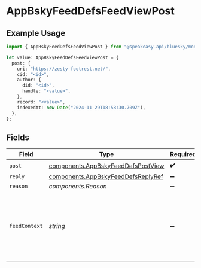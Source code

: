 # AppBskyFeedDefsFeedViewPost

## Example Usage

```typescript
import { AppBskyFeedDefsFeedViewPost } from "@speakeasy-api/bluesky/models/components";

let value: AppBskyFeedDefsFeedViewPost = {
  post: {
    uri: "https://zesty-footrest.net/",
    cid: "<id>",
    author: {
      did: "<id>",
      handle: "<value>",
    },
    record: "<value>",
    indexedAt: new Date("2024-11-29T18:58:30.709Z"),
  },
};
```

## Fields

| Field                                                                                    | Type                                                                                     | Required                                                                                 | Description                                                                              |
| ---------------------------------------------------------------------------------------- | ---------------------------------------------------------------------------------------- | ---------------------------------------------------------------------------------------- | ---------------------------------------------------------------------------------------- |
| `post`                                                                                   | [components.AppBskyFeedDefsPostView](../../models/components/appbskyfeeddefspostview.md) | :heavy_check_mark:                                                                       | N/A                                                                                      |
| `reply`                                                                                  | [components.AppBskyFeedDefsReplyRef](../../models/components/appbskyfeeddefsreplyref.md) | :heavy_minus_sign:                                                                       | N/A                                                                                      |
| `reason`                                                                                 | *components.Reason*                                                                      | :heavy_minus_sign:                                                                       | N/A                                                                                      |
| `feedContext`                                                                            | *string*                                                                                 | :heavy_minus_sign:                                                                       | Context provided by feed generator that may be passed back alongside interactions.       |